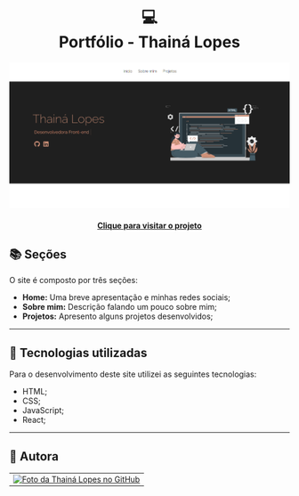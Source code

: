 <h1 align="center">
  💻<br>Portfólio - Thainá Lopes
</h1>

![Resultado final do projeto](src/assets/preview.png)

<h4 align="center"><a href="https://portfolio-thaina.vercel.app/">Clique para visitar o projeto</a></h4>

## 📚 Seções

O site é composto por três seções:

- **Home:** Uma breve apresentação e minhas redes sociais;
- **Sobre mim:** Descrição falando um pouco sobre mim;
- **Projetos:** Apresento alguns projetos desenvolvidos;

---

## 💼 Tecnologias utilizadas

Para o desenvolvimento deste site utilizei as seguintes tecnologias:

- HTML;
- CSS;
- JavaScript;
- React;

---

<h2>🦄 Autora</h2>

<table>
  <tr>
    <td align="center">
      <a href="https://github.com/thaina-lopes">
        <img src="https://avatars.githubusercontent.com/u/130593695?v=4" width="100px;" alt="Foto da Thainá Lopes no GitHub"/><br>
      </a>
    </td>
  </tr>
</table>
